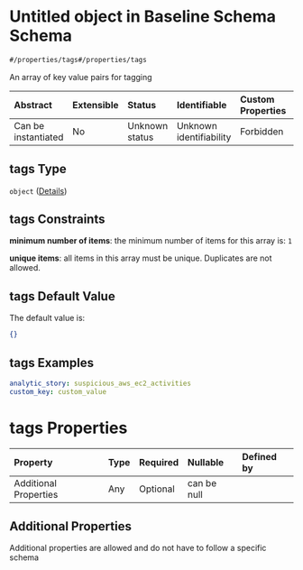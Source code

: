 # Untitled object in Baseline Schema Schema

```txt
#/properties/tags#/properties/tags
```

An array of key value pairs for tagging

| Abstract            | Extensible | Status         | Identifiable            | Custom Properties | Additional Properties | Access Restrictions | Defined In                                                                   |
| :------------------ | :--------- | :------------- | :---------------------- | :---------------- | :-------------------- | :------------------ | :--------------------------------------------------------------------------- |
| Can be instantiated | No         | Unknown status | Unknown identifiability | Forbidden         | Allowed               | none                | [baselines.spec.json*](../../out/baselines.spec.json "open original schema") |

## tags Type

`object` ([Details](baselines-properties-tags.md))

## tags Constraints

**minimum number of items**: the minimum number of items for this array is: `1`

**unique items**: all items in this array must be unique. Duplicates are not allowed.

## tags Default Value

The default value is:

```json
{}
```

## tags Examples

```yaml
analytic_story: suspicious_aws_ec2_activities
custom_key: custom_value

```

# tags Properties

| Property              | Type | Required | Nullable    | Defined by |
| :-------------------- | :--- | :------- | :---------- | :--------- |
| Additional Properties | Any  | Optional | can be null |            |

## Additional Properties

Additional properties are allowed and do not have to follow a specific schema
